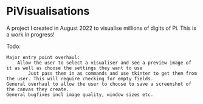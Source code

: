 # PiVisualisations

A project I created in August 2022 to visualise millions of digits of Pi. This is a work in progress!

Todo:

    Major entry point overhaul:
        Allow the user to select a visualiser and see a preview image of it as well as choose the settings they want to use
            Just pass them in as commands and use tkinter to get them from the user. This will require checking for empty fields.
    General overhaul to allow the user to choose to save a screenshot of the canvas they create.
    General bugfixes incl image quality, window sizes etc.
